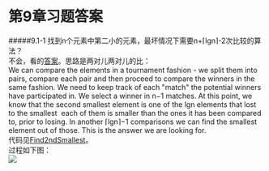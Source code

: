 第9章习题答案
=
#####9.1-1 找到n个元素中第二小的元素，最坏情况下需要n+⌈lgn⌉-2次比较的算法？  
不会，看的[答案](http://clrs.skanev.com/09/01/01.html)。思路是两对儿两对儿的比：  
We can compare the elements in a tournament fashion - we split them into pairs, compare each pair and then proceed to compare the winners in the same fashion. We need to keep track of each "match" the potential winners have participated in.
We select a winner in n−1 matches. At this point, we know that the second smallest element is one of the lgn elements that lost to the smallest ­ each of them is smaller than the ones it has been compared to, prior to losing. In another ⌈lgn⌉−1 comparisons we can find the smallest element out of those. This is the answer we are looking for.  
代码见[Find2ndSmallest](https://github.com/zhuxiuwei/CLRS/blob/master/src/chap09_MediansAndOrderStatistics/Find2ndSmallest.java)。  
过程如下图：  
![](https://github.com/zhuxiuwei/CLRS/blob/master/Images/9.1-1.jpg)  

